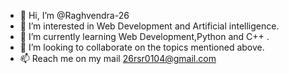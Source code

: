 - 👋 Hi, I’m @Raghvendra-26
- 👀 I’m interested in Web Development and Artificial intelligence.
- 🌱 I’m currently learning Web Development,Python and C++ .
- 💞️ I’m looking to collaborate on the topics mentioned above.
- 📫 Reach me on my mail 26rsr0104@gmail.com

<!---
Raghvendra-26/Raghvendra-26 is a ✨ special ✨ repository because its `README.md` (this file) appears on your GitHub profile.
You can click the Preview link to take a look at your changes.
--->
